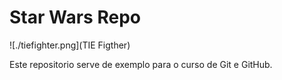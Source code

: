 # Star Wars Repo

![./tiefighter.png](TIE Figther)

Este repositorio serve de exemplo para o curso de Git e GitHub.
